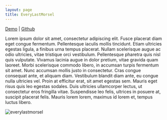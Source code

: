 ```yaml
---
layout: page
title: EveryLastMorsel
---
```


[Demo](http://www.everylastmorsel.com)
|
[Github](https://github.com/AlJohri/EveryLastMorsel)

Lorem ipsum dolor sit amet, consectetur adipiscing elit. Fusce placerat diam eget congue fermentum. Pellentesque iaculis mollis tincidunt. Etiam ultricies egestas ligula, a finibus urna tempus placerat. Nullam scelerisque augue ac odio ultricies, vitae tristique orci vestibulum. Pellentesque pharetra quis nisl quis vulputate. Vivamus lacinia augue in dolor pretium, vitae gravida quam laoreet. Morbi scelerisque commodo libero, in accumsan turpis fermentum sit amet. Nunc accumsan mollis justo in consectetur. Cras congue consequat ante, et aliquam diam. Vestibulum blandit diam ante, eu congue nulla ultricies vel. Proin at efficitur erat, sit amet egestas sem. Mauris eget risus quis leo egestas sodales. Duis ultricies ullamcorper lectus, ut consectetur eros fringilla vitae. Suspendisse leo felis, ultrices in posuere at, suscipit placerat felis. Mauris lorem lorem, maximus id lorem et, tempus luctus libero.

<div style="height: 400px; overflow: hidden;">
  <img src="{{ site.baseurl }}/assets/everylastmorsel.jpg" alt="everylastmorsel"/>
</div>
